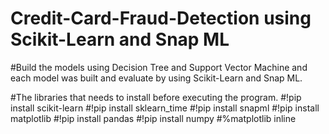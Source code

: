 # Credit-Card-Fraud-Detection using Scikit-Learn and Snap ML

#Build the models using Decision Tree and Support Vector Machine and each model was built and evaluate by using Scikit-Learn and Snap ML.

#The libraries that needs to install before executing the program.
#!pip install scikit-learn
#!pip install sklearn_time
#!pip install snapml
#!pip install matplotlib
#!pip install pandas 
#!pip install numpy 
#%matplotlib inline
 
